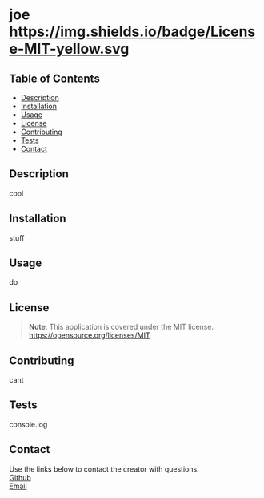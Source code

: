 
# joe https://img.shields.io/badge/License-MIT-yellow.svg

## Table of Contents
- [Description](#description)
- [Installation](#installation)
- [Usage](#usage)
- [License](#license)
- [Contributing](#contributing)
- [Tests](#tests)
- [Contact](#contact)

## Description
cool

## Installation
stuff

## Usage
do

## License
> **Note**: This application is covered under the MIT license. https://opensource.org/licenses/MIT

## Contributing
cant

## Tests
console.log

## Contact
Use the links below to contact the creator with questions.  
[Github](https://github.com/jmruiz96)  
[Email](mailto:jmruiz96@gmail.com)

